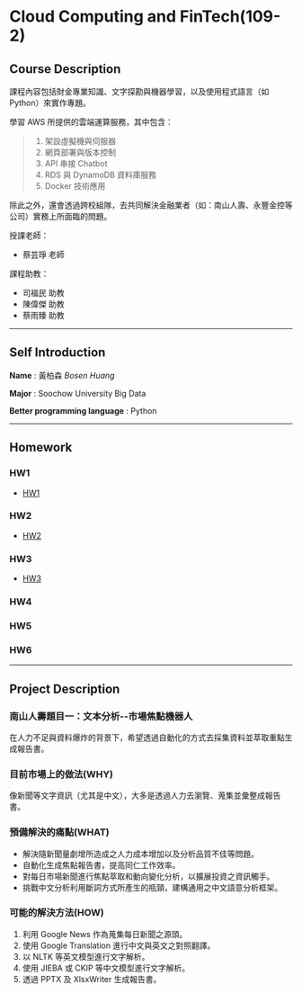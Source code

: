 # Cloud Computing and FinTech(109-2)
## Course Description
課程內容包括財金專業知識、文字探勘與機器學習，以及使用程式語言（如 Python）來實作專題。

學習 AWS 所提供的雲端運算服務，其中包含：
> 1. 架設虛擬機與伺服器
> 2. 網頁部署與版本控制
> 3. API 串接 Chatbot
> 4. RDS 與 DynamoDB 資料庫服務
> 5. Docker 技術應用

除此之外，還會透過跨校組隊，去共同解決金融業者（如：南山人壽、永豐金控等公司）實務上所面臨的問題。

授課老師：
* 蔡芸琤 老師

課程助教：
* 司福民 助教
* 陳偉傑 助教
* 蔡雨臻 助教


---
## Self Introduction
**Name** : 黃柏森 *Bosen Huang*

**Major** : Soochow University Big Data

**Better programming language** : Python


---
## Homework
### HW1
* [HW1](HW/HW1.md)

### HW2
* [HW2](https://youtu.be/xpPAd9-qTRY)

### HW3
* [HW3](https://www.youtube.com/watch?v=b9SzxFcLVFg)

### HW4

### HW5

### HW6

---
## Project Description 
### 南山人壽題目一：文本分析--市場焦點機器人
在人力不足與資料爆炸的背景下，希望透過自動化的方式去採集資料並萃取重點生成報告書。

### 目前市場上的做法(WHY)
像新聞等文字資訊（尤其是中文），大多是透過人力去瀏覽、蒐集並彙整成報告書。

### 預備解決的痛點(WHAT)
* 解決隨新聞量劇增所造成之人力成本增加以及分析品質不佳等問題。
* 自動化生成焦點報告書，提高同仁工作效率。
* 對每日市場新聞進行焦點萃取和動向變化分析，以擴展投資之資訊觸手。
* 挑戰中文分析利用斷詞方式所產生的瓶頸，建構通用之中文語意分析框架。

### 可能的解決方法(HOW)
1. 利用 Google News 作為蒐集每日新聞之源頭。
2. 使用 Google Translation 進行中文與英文之對照翻譯。
3. 以 NLTK 等英文模型進行文字解析。
4. 使用 JIEBA 或 CKIP 等中文模型進行文字解析。
5. 透過 PPTX 及 XlsxWriter 生成報告書。
